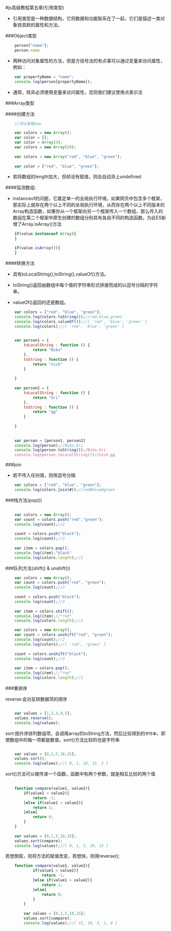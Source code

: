 #js高级教程第五章(引用类型)

- 引用类型是一种数据结构，它将数据和功能联系在了一起，它们是描述一类对象锁具欧的属性和方法。

###Object类型

```javascript
	person["name"];
	person.name
```
- 两种访问对象属性的方法，但是方括号法的有点事可以通过变量来访问属性，例如：

```javascript
	var propertyName = "name";
	console.log(person[propertyName]);
```

- 通常，除非必须使用变量来访问属性，否则我们建议使用点表示法

###Array类型

####创建方法

```javascript
	//可以省略new

	var colors = new Array();
	var color = [];
	var color = Array(3);
	var colors = new Array(20);
	
	var colors = new Array("red", "blue", "green");
	
	var color = ["red", "blue", "green"];
```
- 若将数组的length加大，但却没有赋值，则会自动添上undefined

####监测数组:

- instanceof的问题，它嘉定单一的全局执行环境，如果网页中包含多个框架，那实际上就存在两个以上不同的全局执行环境，从而存在两个以上不同版本的Array构造函数，如果你从一个框架向另一个框架传入一个数组，那么传入的数组在第二个框架中原生创建的数组分别具有各自不同的构造函数。为此ES新增了Array.isArray()方法

```javascript
	if(value instanceof Array){
	}

```
```javascript
	if(value.isArray()){
	}
```

####转换方法

- 具有toLocalString(),toString(),valueOf()方法。

- toString()返回由数组中每个值的字符串形式拼接而成的以逗号分隔的字符串。

- valueOf()返回的还是数组。

```javascript
	var colors = ["red", "blue", "green"];
	console.log(colors.toString());//red,blue,green
	console.log(colors.valueOf());//[ 'red', 'blue', 'green' ]
	console.log(colors);//[ 'red', 'blue', 'green' ]
	
```

```javascript
	var person1 = {
		toLocalString : function () {
			return "Niko"
		},
		toString : function () {
			return "nick"
		}
	
	}
	
	var person2 = {
		toLocalString : function () {
			return "Gri"
		},
		toString : function () {
			return "gg"
		}
	
	}
	
	
	var person = [person1, person2]
	console.log(person);//Niko,Gri
	console.log(person.toString());/Niko,Gri
	console.log(person.toLocalString())//nick,gg
```

###join

- 若不传入任何值，则用逗号分隔

```javascript
	var colors = ["red", "blue", "green"];
	console.log(colors.join(#));//red#blue#green
```


###栈方法(pop())

```javascript
	
	var colors = new Array();
	var count = colors.push("red","green");
	console.log(count);//2
	
	count = colors.push("black");
	console.log(count);//3
	
	var item = colors.pop();
	console.log(item);"black"
	console.log(colors.length);//2

```


###队列方法(shift() & unshift())

```javascript 
	var colors = new Array();
	var count = colors.push("red", "green");
	console.log(count);//2
	
	count = colors.push("black");
	console.log(count);//3
	
	var item = colors.shift();
	console.log(item);//"red"
	console.log(colors.length);//2

```

```javascript
	var colors = new Array();
	var count = colors.unshift("red", "green");
	console.log(count);//2
	console.log(colors);//[ 'red', 'green' ]
	
	count = colors.unshift("black");
	console.log(count);//3
	
	var item = colors.pop();
	console.log(item);//"red"
	console.log(colors.length);//2

```

###重排序

reverse:会对反转数据项的顺序

```javascript

	var values = [1,2,3,4,5];
	values.reverse();
	console.log(values);

```

sort:按升序排列数组项，会调用array的toString方法，然后比较得到的`字符串`，即使数组中的每一项都是数值，sort()方法比较的也是字符串

```javascript

	var values = [0,1,5,10,15];
	values.sort();
	console.log(values);//[ 0, 1, 10, 15, 5 ]

```


sort()方法可以被传递一个函数，函数中有两个参数，就是相互比较的两个值

```javascript
	
	function compare(value1, value2){
	    if(value1 < value2){
	        return -1;
	    }else if(value1 > value2){
	        return 1;
	    }else{
	        return 0;
	    }
	}
	
	var values = [0,1,5,10,15];
	values.sort(compare);
	console.log(values);//[ 0, 1, 5, 10, 15 ]

```


若想倒叙，则将方法的赋值改变，若想快，则用reverse();


```javascript
	function compare(value1, value2){
		    if(value1 < value2){
		        return -1;
		    }else if(value1 > value2){
		        return 1;
		    }else{
		        return 0;
		    }
		}
		
		var values = [0,1,5,10,15];
		values.sort(compare);
		console.log(values);//[ 15, 10, 5, 1, 0 ]

```



```javascript

```









































